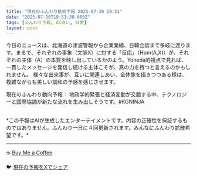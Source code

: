 ```yaml
---
title: "現在のふんわり動向予報 2025-07-30 19:51"
date: "2025-07-30T19:51:30.000Z"
tags: [ふんわり予報, AI占い, 日常]
layout: post
---
```


今日のニュースは、北海道の津波警報から企業業績、日韓会談まで多岐に渡ります。まるで、それぞれの事象（文脈X）に対する「反応」（Hom(A,X)）が、それぞれの主体（A）の本質を映し出しているかのよう。Yoneda的視点で見れば、一貫したメッセージを発信し続ける主体こそが、真の力を持つと言えるのかもしれません。  様々な出来事が、互いに関連しあい、全体像を描きつつある様は、複雑ながらも美しい調和の予感を感じさせます。


現在のふんわり動向予報：
地政学的緊張と経済変動が交錯する中、テクノロジーと国際協調が新たな流れを生み出しそうです。#KGNINJA

<br>
*この予報はAIが生成したエンターテイメントです。内容の正確性を保証するものではありません。ふんわり一日に４回更新されます。みんなにふんわり拡散希望です。*

---
☕️ [Buy Me a Coffee](https://www.buymeacoffee.com/kgninja)

🐦 [現在の予報をXでシェア](https://twitter.com/intent/tweet?text=%E7%8F%BE%E5%9C%A8%E3%81%AE%E3%81%B5%E3%82%93%E3%82%8F%E3%82%8A%E4%BA%88%E5%A0%B1%3A%20%E3%80%8C%E4%BB%8A%E6%97%A5%E3%81%AE%E3%83%8B%E3%83%A5%E3%83%BC%E3%82%B9%E3%81%AF%E3%80%81%E5%8C%97%E6%B5%B7%E9%81%93%E3%81%AE%E6%B4%A5%E6%B3%A2%E8%AD%A6%E5%A0%B1%E3%81%8B%E3%82%89%E4%BC%81%E6%A5%AD%E6%A5%AD%E7%B8%BE%E3%80%81%E6%97%A5%E9%9F%93%E4%BC%9A%E8%AB%87%E3%81%BE%E3%81%A7%E5%A4%9A%E5%B2%90%E3%81%AB%E6%B8%A1%E3%82%8A%E3%81%BE%E3%81%99%E3%80%82%E3%80%8D%23KGNINJA%20%E7%B6%9A%E3%81%8D%E3%81%AF%E3%83%96%E3%83%AD%E3%82%B0%E3%81%A7%EF%BC%81%F0%9F%91%87&url=https%3A%2F%2Fkg-ninja.github.io%2FFunwariyoso%2F)
